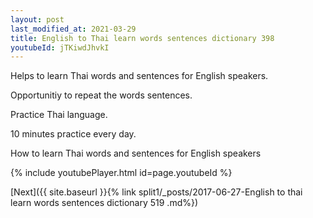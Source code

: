 ```yaml
---
layout: post
last_modified_at: 2021-03-29
title: English to Thai learn words sentences dictionary 398 
youtubeId: jTKiwdJhvkI
---
```

 
 
Helps to learn Thai words and sentences for English speakers.

Opportunitiy to repeat the words sentences. 

Practice Thai language. 
 
10 minutes practice every day. 
 
How to learn Thai words and sentences for English speakers 
 
{% include youtubePlayer.html id=page.youtubeId %}
 
 
[Next]({{ site.baseurl }}{% link  split1/_posts/2017-06-27-English to thai learn words sentences dictionary 519 .md%})
 
